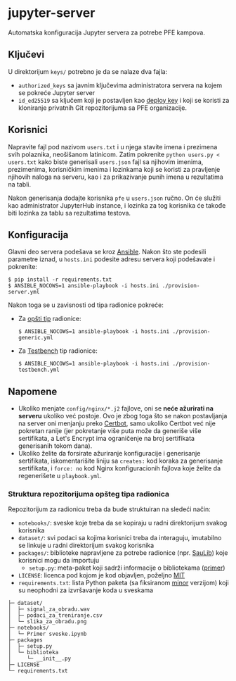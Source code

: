 # jupyter-server
Automatska konfiguracija Jupyter servera za potrebe PFE kampova.

## Ključevi
U direktorijum `keys/` potrebno je da se nalaze dva fajla:

- `authorized_keys` sa javnim ključevima administratora servera na kojem se pokreće Jupyter server
- `id_ed25519` sa ključem koji je postavljen kao [deploy key](https://docs.github.com/en/developers/overview/managing-deploy-keys#deploy-keys) i koji se koristi za kloniranje privatnih Git repozitorijuma sa PFE organizacije.

## Korisnici
Napravite fajl pod nazivom `users.txt` i u njega stavite imena i prezimena svih polaznika, neošišanom latinicom. Zatim pokrenite `python users.py < users.txt` kako biste generisali `users.json` fajl sa njihovim imenima, prezimenima, korisničkim imenima i lozinkama koji se koristi za pravljenje njihovih naloga na serveru, kao i za prikazivanje punih imena u rezultatima na tabli.

Nakon generisanja dodajte korisnika `pfe` u `users.json` ručno. On će služiti kao administrator JupyterHub instance, i lozinka za tog korisnika će takođe biti lozinka za tablu sa rezultatima testova.

## Konfiguracija
Glavni deo servera podešava se kroz [Ansible](https://www.ansible.com/). Nakon što ste podesili parametre iznad, u `hosts.ini` podesite adresu servera koji podešavate i pokrenite:
```console
$ pip install -r requirements.txt
$ ANSIBLE_NOCOWS=1 ansible-playbook -i hosts.ini ./provision-server.yml
```

Nakon toga se u zavisnosti od tipa radionice pokreće:

- Za [opšti tip](#struktura-repozitorijuma-opšteg-tipa-radionica) radionice:
    ```console
    $ ANSIBLE_NOCOWS=1 ansible-playbook -i hosts.ini ./provision-generic.yml
    ```

- Za [Testbench](https://github.com/pfe-rs/jupyter-testbench) tip radionice:
    ```console
    $ ANSIBLE_NOCOWS=1 ansible-playbook -i hosts.ini ./provision-testbench.yml
    ```

## Napomene
- Ukoliko menjate `config/nginx/*.j2` fajlove, oni se **neće ažurirati na serveru** ukoliko već postoje. Ovo je zbog toga što se nakon postavljanja na server oni menjanju preko [Certbot](https://certbot.eff.org/), samo ukoliko Certbot već nije pokretan ranije (jer pokretanje više puta može da generiše više sertifikata, a Let's Encrypt ima ograničenje na broj sertifikata generisanih tokom dana).
- Ukoliko želite da forsirate ažuriranje konfiguracije i generisanje sertifikata, iskomentarišite liniju sa `creates:` kod koraka za generisanje sertifikata, i `force: no` kod Nginx konfiguracionih fajlova koje želite da regenerišete u `playbook.yml`.

### Struktura repozitorijuma opšteg tipa radionica

Repozitorijum za radionicu treba da bude struktuiran na sledeći način:
- `notebooks/`: sveske koje treba da se kopiraju u radni direktorijum svakog korisnika
- `dataset/`: svi podaci sa kojima korisnici treba da interaguju, imutabilno se linkuje u radni direktorijum svakog korisnika
- `packages/`: biblioteke napravljene za potrebe radionice (npr. [SauLib](https://github.com/pfe-rs/sau-radionica/tree/master/SauLib)) koje korisnici mogu da importuju
  - `setup.py`: meta-paket koji sadrži informacije o bibliotekama ([primer](https://github.com/pfe-rs/dos-radionica/blob/master/packages/setup.py))
- `LICENSE`: licenca pod kojom je kod objavljen, poželjno [MIT](https://mit-license.org/)
- `requirements.txt`: lista Python paketa (sa fiksiranom [minor](https://semver.org/#summary) verzijom) koji su neophodni za izvršavanje koda u sveskama

```
├─ dataset/
│  ├─ signal_za_obradu.wav
│  ├─ podaci_za_treniranje.csv
│  └─ slika_za_obradu.png
├─ notebooks/
│  └─ Primer sveske.ipynb
├─ packages
│  ├─ setup.py
│  └─ biblioteka
│     └─ __init__.py
├─ LICENSE
└─ requirements.txt
```
